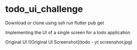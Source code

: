 # todo_ui_challenge

Download or clone using ssh
run flutter pub get

Implementing the UI of a single screen for a todo application

Original UI
![Original UI Screenshot](todo - yt screenshot.jpg)
